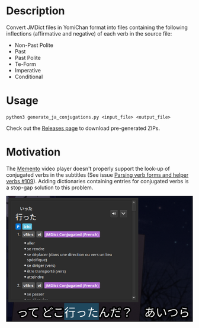 # Description
Convert JMDict files in YomiChan format into files containing the following inflections (affirmative and negative) of each verb in the source file:

- Non-Past Polite
- Past
- Past Polite
- Te-Form
- Imperative
- Conditional

# Usage
```
python3 generate_ja_conjugations.py <input_file> <output_file>
```

Check out the [Releases page](https://github.com/precondition/Verb_inflections_JMDict/releases) to download pre-generated ZIPs.

# Motivation
The [Memento](https://github.com/ripose-jp/Memento) video player doesn't properly support the look-up of conjugated verbs in the subtitles (See issue [Parsing verb forms and helper verbs #109](https://github.com/ripose-jp/Memento/issues/109)). Adding dictionaries containing entries for conjugated verbs is a stop-gap solution to this problem.

![ってどこ行ったんだ？あいつら with 行った in a pop-up dictionary](usage_in_memento.png)
